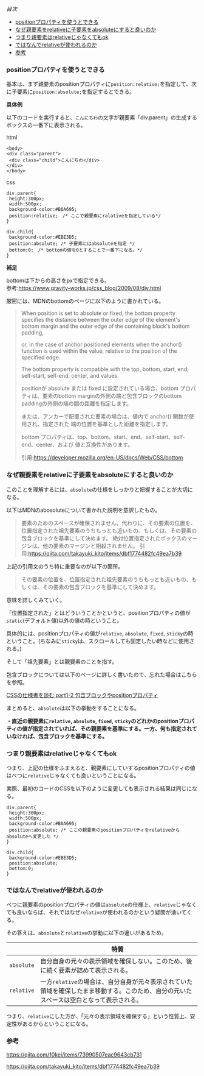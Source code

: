 *目次*
* [positionプロパティを使うとできる](#positionプロパティを使うとできる)
* [なぜ親要素をrelativeに子要素をabsoluteにすると良いのか](#なぜ親要素をrelativeに子要素をabsoluteにすると良いのか)
* [つまり親要素はrelativeじゃなくてもok](#つまり親要素はrelativeじゃなくてもok)
* [ではなんでrelativeが使われるのか](#ではなんでrelativeが使われるのか)
* [参考](#参考)

### positionプロパティを使うとできる

基本は、まず親要素のpositionプロパティに`position:relative;`を指定して、次に子要素に`position:absolute;`を指定するとできる。

**具体例**

以下のコードを実行すると、`こんにちわ`の文字が親要素「div.parent」の生成するボックスの一番下に表示される。

html
```
<body>
<div class="parent">
 <div class="child">こんにちわ</div>
</div>
</body>
```

css
```
div.parent{
 height:300px;
 width:500px;
 background-color:#B0A695;
 position:relative;　/* ここで親要素にralativeを指定している*/
}

div.child{
 background-color:#EBE3D5;
 position:absolute; /* 子要素にはabsoluteを指定 */
 bottom:0;　/* bottomの値を0とすることで一番下になる。*/
}
```

**補足**

bottomは下からの高さをpxで指定できる。  
参考:https://www.gravity-works.jp/css_blog/2009/08/div.html

厳密には、MDNのbottomのページに以下のように書かれている。

>When position is set to absolute or fixed, the bottom property specifies the distance between the outer edge of the element's bottom margin and the outer edge of the containing block's bottom padding,
>
>or, in the case of anchor positioned elements when the anchor() function is used within the value, relative to the position of the specified <anchor-side> edge.
>
>The bottom property is compatible with the top, bottom, start, end, self-start, self-end, center, and <percentage> values.
>
>positionが absolute または fixed に設定されている場合、bottom プロパティは、要素のbottom marginの外側の端と包含ブロックのbottom paddingの外側の端の間の距離を指定します。
>
>または、アンカーで配置された要素の場合は、値内で anchor() 関数が使用され、指定された <anchor-side> 端の位置を基準とした距離を指定します。
>
>bottom プロパティは、top、bottom、start、end、self-start、self-end、center、および <percentage> 値と互換性があります。
>
>引用:https://developer.mozilla.org/en-US/docs/Web/CSS/bottom


### なぜ親要素をrelativeに子要素をabsoluteにすると良いのか

このことを理解するには、`absolute`の仕様をしっかりと把握することが大切になる。

以下はMDNのabosoluteについて書かれた説明を意訳したもの。

>要素のためのスペースが確保されません。代わりに、その要素の位置を、位置指定された祖先要素のうちもっとも近いもの、もしくは、その要素の包含ブロックを基準にして決めます。
>絶対位置指定されたボックスのマージンは、他の要素のマージンと相殺されません。
引用:https://qiita.com/takayuki_kito/items/dbf1774482fc49ea7b39

上記の引用文のうち特に重要なのが以下の箇所。

>その要素の位置を、位置指定された祖先要素のうちもっとも近いもの、もしくは、その要素の包含ブロックを基準にして決めます。

意味を詳しくみていく。

「位置指定された」とはどういうことかというと、positionプロパティの値が`static`(デフォルト値)以外の値の時ということ。

具体的には、positionプロパティの値が`relative`, `absolute`, `fixed`, `sticky`の時ということ。(ちなみに`sticky`は、スクロールしても固定したい時などに使用される。)

そして「祖先要素」とは親要素のことを指す。

包含ブロックについては以下のページに詳しく書いたので、忘れた場合はこちらを参照。

[CSSの仕様書を読む part1-2 包含ブロックやpositionプロパティ](https://github.com/ren-github-account/Today-I-Learned/blob/main/%E3%83%9E%E3%83%BC%E3%82%AF%E3%82%A2%E3%83%83%E3%83%97%E8%A8%80%E8%AA%9E/CSS/CSS%E3%81%AE%E4%BB%95%E6%A7%98%E6%9B%B8%E3%82%92%E8%AA%AD%E3%82%80%20part1-2%20%E5%8C%85%E5%90%AB%E3%83%96%E3%83%AD%E3%83%83%E3%82%AF%E3%82%84position%E3%83%97%E3%83%AD%E3%83%91%E3%83%86%E3%82%A3.md)

まとめると、`absolute`は以下の挙動をすることになる。

**・直近の親要素に`relative`, `absolute`, `fixed`, `sticky`のどれかのpositionプロパティの値が指定されていれば、その親要素を基準にする。一方、何も指定されていなければ、包含ブロックを基準にする。**

### つまり親要素はrelativeじゃなくてもok

つまり、上記の仕様をふまえると、親要素にしていするpositionプロパティの値はべつに`relative`じゃなくても良いということになる。

実際、最初のコードのCSSを以下のように変更しても表示される結果は同じになる。

```
div.parent{
 height:300px;
 width:500px;
 background-color:#B0A695;
 position:absolute; /* ここの親要素のpositionプロパティをrelativeからabsoluteへ変更した */
}

div.child{
 background-color:#EBE3D5;
 position:absolute;
 bottom:0;
}
```

### ではなんでrelativeが使われるのか

べつに親要素のpositionプロパティの値は`absolute`の仕様上、`relative`じゃなくても良いならば、それではなぜ`relative`が使われるのかという疑問が湧いてくる。

その答えは、`absolute`と`relative`の挙動に以下の違いがあるため。

||特質|
|-|-|
|`absolute`|自分自身の元々の表示領域を確保しない。このため、後に続く要素が詰めて表示される。|
|`relative`|一方`relative`の場合は、自分自身が元々表示されていた領域を確保したまま移動する。このため、自分の元いたスペースは空白となって表示される。|

つまり、`relative`にした方が、「元々の表示領域を確保する」という性質上、安定性があるからということになる。

### 参考
https://qiita.com/10kei/items/73990507eac9643cb731

https://qiita.com/takayuki_kito/items/dbf1774482fc49ea7b39



